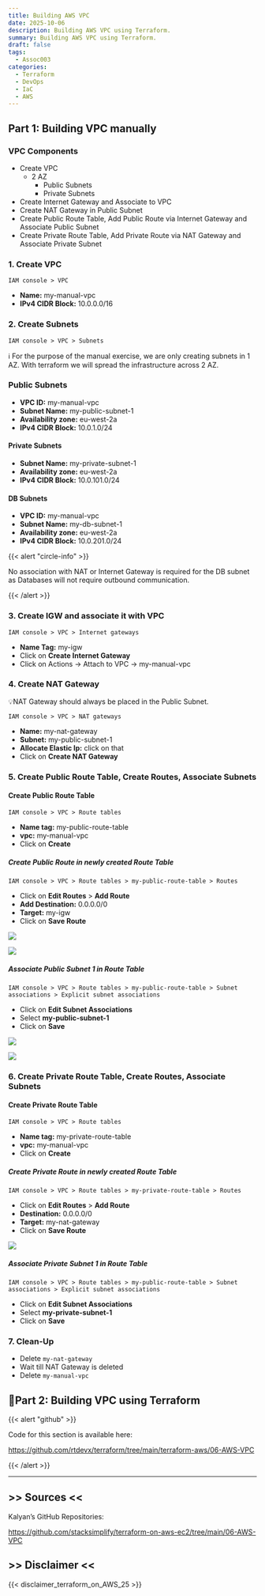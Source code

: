 ```yaml
---
title: Building AWS VPC
date: 2025-10-06
description: Building AWS VPC using Terraform.
summary: Building AWS VPC using Terraform.
draft: false
tags:
  - Assoc003
categories:
  - Terraform
  - DevOps
  - IaC
  - AWS
---
```

## Part 1: Building VPC manually

### VPC Components

- Create VPC 
	- 2 AZ
		- Public Subnets
		- Private Subnets
- Create Internet Gateway and Associate to VPC
- Create NAT Gateway in Public Subnet 
- Create Public Route Table, Add Public Route via Internet Gateway and Associate Public Subnet
- Create Private Route Table, Add Private Route via NAT Gateway and Associate Private Subnet
### 1. Create VPC

```CLI
IAM console > VPC
```

- **Name:** my-manual-vpc
- **IPv4 CIDR Block:** 10.0.0.0/16
### 2. Create Subnets

```CLI
IAM console > VPC > Subnets
```

ℹ️ For the purpose of the manual exercise, we are only creating subnets in 1 AZ. With terraform we will spread the infrastructure across 2 AZ.
### Public Subnets

- **VPC ID:** my-manual-vpc
- **Subnet Name:** my-public-subnet-1
- **Availability zone:** eu-west-2a
- **IPv4 CIDR Block:** 10.0.1.0/24
#### Private Subnets

- **Subnet Name:** my-private-subnet-1
- **Availability zone:** eu-west-2a
- **IPv4 CIDR Block:** 10.0.101.0/24
#### DB Subnets

- **VPC ID:** my-manual-vpc
- **Subnet Name:** my-db-subnet-1
- **Availability zone:** eu-west-2a
- **IPv4 CIDR Block:** 10.0.201.0/24

{{< alert "circle-info" >}}

No association with NAT or Internet Gateway is required for the DB subnet as Databases will not require outbound communication.

{{< /alert >}}
### 3. Create IGW and associate it with VPC

```CLI
IAM console > VPC > Internet gateways
```

- **Name Tag:** my-igw
- Click on **Create Internet Gateway**
- Click on Actions -> Attach to VPC -> my-manual-vpc
### 4. Create NAT Gateway

💡NAT Gateway should always be placed in the Public Subnet.

```CLI
IAM console > VPC > NAT gateways
```

- **Name:** my-nat-gateway
- **Subnet:** my-public-subnet-1
- **Allocate Elastic Ip:** click on that
- Click on **Create NAT Gateway**
### 5. Create Public Route Table, Create Routes, Associate Subnets
#### Create Public Route Table

```CLI
IAM console > VPC > Route tables
```

- **Name tag:** my-public-route-table
- **vpc:** my-manual-vpc
- Click on **Create**
##### Create Public Route in newly created Route Table

```CLI
IAM console > VPC > Route tables > my-public-route-table > Routes
```

- Click on **Edit Routes** > **Add Route**
- **Add Destination:** 0.0.0.0/0
- **Target:** my-igw
- Click on **Save Route**

![](./assets/TF_AWS_Create_Public_Route1.png)

![](./assets/TF_AWS_Create_Public_Route2.png)
##### Associate Public Subnet 1 in Route Table

```CLI
IAM console > VPC > Route tables > my-public-route-table > Subnet associations > Explicit subnet associations
```

- Click on **Edit Subnet Associations**
- Select **my-public-subnet-1**
- Click on **Save**

![](./assets/TF_AWS_Create_Public_Route3_associate.png)

![](./assets/TF_AWS_Create_Public_Route4_associate.png)
### 6. Create Private Route Table, Create Routes, Associate Subnets

#### Create Private Route Table

```CLI
IAM console > VPC > Route tables
```

- **Name tag:** my-private-route-table
- **vpc:** my-manual-vpc
- Click on **Create**
##### Create Private Route in newly created Route Table

```CLI
IAM console > VPC > Route tables > my-private-route-table > Routes
```

- Click on **Edit Routes** > **Add Route**
- **Destination:** 0.0.0.0/0
- **Target:** my-nat-gateway
- Click on **Save Route**

![](./assets/TF_AWS_Create_Private_Route1.png)
##### Associate Private Subnet 1 in Route Table

```CLI
IAM console > VPC > Route tables > my-public-route-table > Subnet associations > Explicit subnet associations
```

- Click on **Edit Subnet Associations**
- Select **my-private-subnet-1**
- Click on **Save**
### 7. Clean-Up

- Delete `my-nat-gateway`
- Wait till NAT Gateway is deleted
- Delete `my-manual-vpc`
## 📄Part 2: Building VPC using Terraform

{{< alert "github" >}}

Code for this section is available here:

https://github.com/rtdevx/terraform/tree/main/terraform-aws/06-AWS-VPC

{{< /alert >}}


---
## >> Sources <<

Kalyan’s GitHub Repositories:

https://github.com/stacksimplify/terraform-on-aws-ec2/tree/main/06-AWS-VPC
## >> Disclaimer <<

{{< disclaimer_terraform_on_AWS_25 >}}
